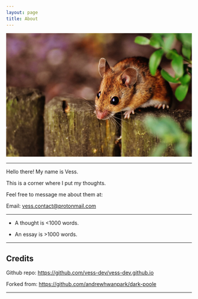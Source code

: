 ```yaml
---
layout: page
title: About
---
```


![Mouse](/assets/mouse.jpg "A picture of satan, Teemo.")

<hr>

Hello there! My name is Vess.

This is a corner where I put my thoughts.

Feel free to message me about them at:

Email: <a href="mailto: vess.contact@protonmail.com">vess.contact@protonmail.com</a>

<hr>

- A thought is <1000 words.

- An essay is >1000 words.

<hr>

## Credits

Github repo: <a href="https://github.com/vess-dev/vess-dev.github.io">https://github.com/vess-dev/vess-dev.github.io</a>

Forked from: <a href="https://github.com/andrewhwanpark/dark-poole">https://github.com/andrewhwanpark/dark-poole</a>

<hr>